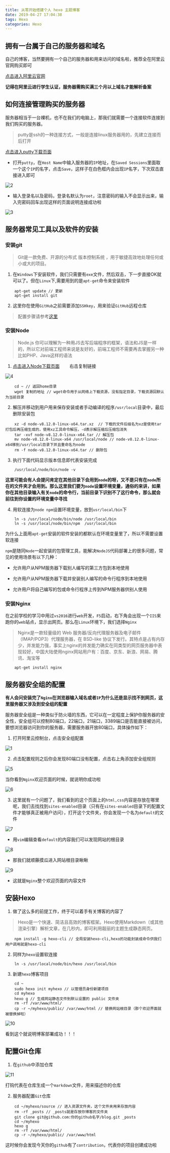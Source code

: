 ```yaml
---
title: 从零开始搭建个人 hexo 主题博客
date: 2019-04-27 17:04:38
tags: Hexo
categories: Hexo
---
```


## 拥有一台属于自己的服务器和域名

自己的博客，当然要拥有一个自己的服务器和用来访问的域名啦，推荐全在阿里云官网购买即可

[点击进入阿里云官网](https://www.aliyun.com/)

**记得在阿里云进行学生认证，服务器需购买满三个月以上域名才能解析备案**

## 如何连接管理购买的服务器

服务器相当于一台裸机，也不在我们的电脑上，那我们就需要一个连接软件连接到我们购买的服务器。

>putty是ssh的一种连接方式，一般是连接linux服务器用的，先建立连接而后打开

[点击进入putty下载页面](https://en.softonic.com/download/putty/windows/post-download)

- 打开`putty`，在`Host Name`中输入服务器的`IP`地址，在`Saved Sessions`里面取一个这个`IP`的名字，点击`Save`，这样子在白色框内会出现`IP`名字，下次双击直接进入即可

![2](http://blog.panxiandiao.com/2.png)

- 输入登录名以及密码，登录名默认为`root`，注意密码的输入不会显示出来，输入完密码回车出现这样的页面说明连接成功啦

![3](http://blog.panxiandiao.com/3.png)

## 服务器常见工具以及软件的安装

### 安装git

>Git是一款免费、开源的分布式 版本控制系统 ，用于敏捷高效地处理任何或小或大的项目。

1. 在`Windows`下安装软件，我们只需要有`exe`文件，然后双击，下一步直接OK就可以了。但在`Linux`下,需要用到的是`apt-get`命令来安装软件

```Linux
    apt-get update // 更新
    apt-get install git
```

2. 这里你在使用`GitHub`之前需要添加`SSHkey`，用来验证`GitHub`远程仓库

> 配置步骤请参考[这里](https://segmentfault.com/a/1190000013759207)

### 安装Node

>Node.js 你可以理解为一种用JS去写后端程序的框架，语法和JS是一样的，所以它对前端工程师来说是友好的，前端工程师不需要再去掌握另一种比如PHP、Java这样的语法

1. [点击进入Node下载页面](https://nodejs.org/en/download/)&nbsp;&nbsp;&nbsp;&nbsp;&nbsp;&nbsp;&nbsp;&nbsp;右击复制链接

![4](http://blog.panxiandiao.com/4.png)

```Linux
    cd ~ // 返回home目录
    wget 复制的地址 // wget命令用于从网络上下载资源，没有指定目录，下载资源回默认为当前目录
```

2. 解压并移动到用户用来保存安装或者手动编译的程序`/usr/local`目录中，最后删除安装包

```Linux
    xz -d node-v8.12.0-linux-x64.tar.xz  // 下载的文件后缀名为xz是使用tar打包后再压缩生成的，使用xz工具命令解压，-d表示解压缩后压缩包消失
    tar -xvf node-v8.12.0-linux-x64.tar // 解压包
    mv node-v8.12.0-linux-x64 /usr/local/node // node-v8.12.0-linux-x64移到/usr/local目录下并且重命名为node
    rm -f node-v8.12.0-linux-x64.tar // 删除包
```

3. 执行下面代码显示版本信息即代表安装完成

```Linux
    /usr/local/node/bin/node -v
```

**这里可能会有人会提问肯定在其他目录下会用到`node`的呀，又不是只有在`node`所在的文件夹才会用到。那么这里我们要为`node`设置环境变量，通俗的来讲，如果你在其他目录输入有关`node`的命令行，当前目录下识别不了这行命令，那么就会前往到你设置的环境变量中寻找**

4. 用软连接为`node npm`设置环境变量，放到`usr/local/bin`下

```Linux
    ln -s /usr/local/node/bin/node /usr/local/bin
    ln -s /usr/local/node/bin/npm  /usr/local/bin
```

为什么上面用`apt-get`安装的软件安装的都默认在环境变量里了，所以不需要设置软连接

`npm`是随同`Node`一起安装的包管理工具，能解决`NodeJS`代码部署上的很多问题，常见的使用场景有以下几种：

- 允许用户从NPM服务器下载别人编写的第三方包到本地使用

- 允许用户从NPM服务器下载并安装别人编写的命令行程序到本地使用

- 允许用户将自己编写的包或命令行程序上传到NPM服务器供别人使用

### 安装Nginx

在之前学校的学习中用过`vs2016`进行`web`开发，`F5`启动，右下角会出现一个`IIS`来跑你的`web`站点，显示出网页。那么在`Linux`环境下，我们选择`Nginx`

>Nginx是一款轻量级的 Web 服务器/反向代理服务器及电子邮件（IMAP/POP3）代理服务器，在 BSD-like 协议下发行。其特点是占有内存少，并发能力强，事实上nginx的并发能力确实在同类型的网页服务器中表现较好，中国大陆使用nginx网站用户有：百度、京东、新浪、网易、腾讯、淘宝等

```Linux
    apt-get install nginx
```

## 服务器安全组的配置

**有人会问安装完了`Nginx`在浏览器输入域名或者`IP`为什么还是显示找不到网页，这里服务器又涉及到安全组的配置**

服务器安全组是一种类似于防火墙的东西，它可以在一定程度上保护你服务器的安全性，安全组可以控制80端口，22端口，21端口，3389端口是否能直接被访问，要想浏览器访问到你的服务器，需要服务器开放80端口，具体操作如下：

1. 打开阿里云控制台，点击安全组配置

![1](http://blog.panxiandiao.com/1.png)

2. 点击配置规则之后你会发现80端口没有配置，点击右上角添加安全组规则

![5](http://blog.panxiandiao.com/5.png)

当你看到`Nginx`欢迎页面的时候，就说明你成功啦

![6](http://blog.panxiandiao.com/6.png)

3. 这里就有一个问题了，我们看到的这个页面上的`html,css`内容是存放在哪里呢，我们去找找到`sites-enabled`目录（只有在`sites-enabled`目录下的配置文件才能够真正被用户访问），打开这个文件夹，你会发现一个名为`default`的文件

![7](http://blog.panxiandiao.com/7.png)

- 用`vim`编辑查看`default`的内容我们可以发现网站的根目录

![8](http://blog.panxiandiao.com/8.png)

- 那我们就顺藤摸瓜进入网站根目录瞅瞅

![9](http://blog.panxiandiao.com/9.png)

- 这就是`Nginx`整个欢迎页面的内容文件

## 安装Hexo

1. 做了这么多的前提工作，终于可以着手有关博客的内容了

> Hexo是一个快速、简洁且高效的博客框架。Hexo使用Markdown（或其他渲染引擎）解析文章，在几秒内，即可利用靓丽的主题生成静态网页。

```Linux
    npm install -g hexo-cli // 全局安装hexo-cli,hexo的功能封装成命令供我们用户调用就是hexo-cli
```

2. 同样为`hexo`设置软连接

```Linux
    ln -s /usr/local/node/bin/hexo /usr/local/bin
```

3. 新建`hexo`博客项目

```Linux
    cd ~
    sudo hexo init myhexo // 以管理员身份新建项目
    cd myhexo
    hexo g // 生成网站静态文件到默认设置的 public 文件夹
    rm -rf /var/www/html/
    cp -r ~/myhexo/public/ /var/www/html // 替换网站根目录（那个欢迎界面就被替换掉啦）
```

![10](http://blog.panxiandiao.com/10.png)

看到这个就说明博客部署成功！！！

## 配置Git仓库
 
1. 在`github`中添加仓库

![11](http://blog.panxiandiao.com/11.png)

打钩代表在仓库生成一个`markdown`文件，用来描述你的仓库

2. 服务器配置`Git`仓库

```Linux
    cd ~/myhexo/source // 进入资源文件夹，这个文件夹用来存放内容
    rm -rf _posts // _posts就是存放你博客的文件夹
    git clone git@github.com:你的github名字/blog.git _posts
    cd ~/myhexo
    hexo g
    rm -rf /var/www/html/
    cp -r ~/myhexo/public/ /var/www/html
```

这时候你会发现今天你的`github`有了`contribution`，代表你的项目创建成功啦

